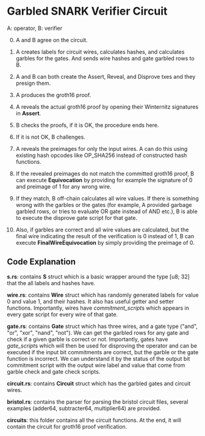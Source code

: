 # Garbled SNARK Verifier Circuit

A: operator, B: verifier

0. A and B agree on the circuit.

1. A creates labels for circuit wires, calculates hashes, and calculates garbles for the gates. And sends wire hashes and gate garbled rows to B.

2. A and B can both create the Assert, Reveal, and Disprove txes and they presign them.

3. A produces the groth16 proof.

4. A reveals the actual groth16 proof by opening their Winternitz signatures in **Assert**.

5. B checks the proofs, if it is OK, the procedure ends here.

6. If it is not OK, B challenges.

7. A reveals the preimages for only the input wires. A can do this using existing hash opcodes like OP_SHA256 instead of constructed hash functions.

8. If the revealed preimages do not match the committed groth16 proof, B can execute **Equivocation** by providing for example the signature of 0 and preimage of 1 for any wrong wire.

9. If they match, B off-chain calculates all wire values. If there is something wrong with the garbles or the gates (for example, A provided garbage garbled rows, or tries to evaluate OR gate instead of AND etc.), B is able to execute the disprove gate script for that gate.

10. Also, if garbles are correct and all wire values are calculated, but the final wire indicating the result of the verification is 0 instead of 1, B can execute **FinalWireEquivocation** by simply providing the preimage of 0.

## Code Explanation

**s.rs**: contains **S** struct which is a basic wrapper around the type [u8; 32] that the all labels and hashes have.

**wire.rs**: contains **Wire** struct which has randomly generated labels for value 0 and value 1, and their hashes. It also has useful getter and setter functions. Importantly, wires have *commitment_script*s which appears in every gate script for every wire of that gate.

**gate.rs**: contains **Gate** struct which has three wires, and a gate type ("and", "or", "xor", "nand", "not"). We can get the garbled rows for any gate and check if a given garble is correct or not. Importantly, gates have *gate_script*s which will then be used for disproving the operator and can be executed if the input bit commitments are correct, but the garble or the gate function is incorrect. We can understand it by the status of the output bit commitment script with the output wire label and value that come from garble check and gate check scripts.

**circuit.rs**: contains **Circuit** struct which has the garbled gates and circuit wires.

**bristol.rs**: contains the parser for parsing the bristol circuit files, several examples (adder64, subtracter64, multiplier64) are provided.

**circuits**: this folder contains all the circuit functions. At the end, it will contain the circuit for groth16 proof verification. 

